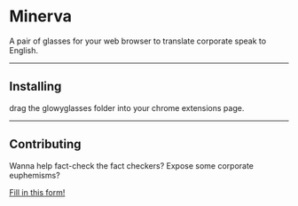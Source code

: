 # Minerva
A pair of glasses for your web browser to translate corporate speak to English.

---

## Installing
drag the glowyglasses folder into your chrome extensions page.

---

## Contributing
Wanna help fact-check the fact checkers? Expose some corporate euphemisms?

[Fill in this form!](https://forms.gle/ku31tYyPfBx7KBk76)
